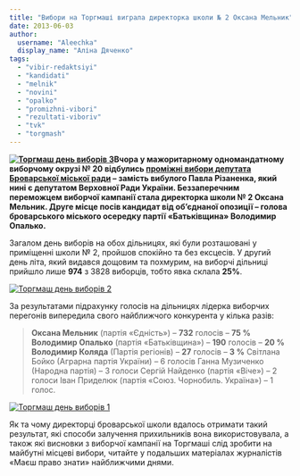 ```yaml
---
title: "Вибори на Торгмаші виграла директорка школи № 2 Оксана Мельник"
date: 2013-06-03
author: 
  username: "Aleechka"
  display_name: "Аліна Дяченко"
tags: 
  - "vibir-redaktsiyi"
  - "kandidati"
  - "melnik"
  - "novini"
  - "opalko"
  - "promizhni-vibori"
  - "rezultati-viboriv"
  - "tvk"
  - "torgmash"
---
```


**[![Торгмаш день виборів 3](https://mpz.brovary.org/wp-content/uploads/2013/06/Torgmash-den-viboriv-3.jpg)](https://mpz.brovary.org/wp-content/uploads/2013/06/Torgmash-den-viboriv-3.jpg)Вчора у мажоритарному одномандатному виборчому окрузі № 20 відбулись [проміжні вибори депутата Броварської міської ради](https://mpz.brovary.org/zaminu-rizanenku-zhiteli-torgmashu-obiratimut-na-pochatku-lita/) – замість вибулого Павла Різаненка, який нині є депутатом Верховної Ради України. Беззаперечним переможцем виборчої кампанії стала директорка школи № 2 Оксана Мельник. Друге місце посів кандидат від об’єднаної опозиції – голова броварського міського осередку партії «Батьківщина» Володимир Опалько.**

Загалом день виборів на обох дільницях, які були розташовані у приміщенні школи № 2, пройшов спокійно та без ексцесів. У другий день літа, який видався дощовим та похмурим, на виборчі дільниці прийшло лише **974** з 3828 виборців, тобто явка склала **25%**.

[![Торгмаш день виборів 2](https://mpz.brovary.org/wp-content/uploads/2013/06/Torgmash-den-viboriv-2.jpg)](https://mpz.brovary.org/wp-content/uploads/2013/06/Torgmash-den-viboriv-2.jpg)

За результатами підрахунку голосів на дільницях лідерка виборчих перегонів випередила свого найближчого конкурента у кілька разів:

> **Оксана Мельник** (партія «Єдність») – **732** голосів – **75 %** **Володимир Опалько** (партія «Батьківщина») – **190** голосів – **20 %** **Володимир Коляда** (Партія регіонів) – **27** голосів – **3 %** Світлана Бойко (Аграрна партія України) – 6 голосів Ганна Музиченко (Народна партія) – 3 голоси Сергій Найденко (партія «Віче») – 2 голоси Іван Приделюк (партія «Союз. Чорнобиль. Україна») – 1 голос.

[![Торгмаш день виборів 1](https://mpz.brovary.org/wp-content/uploads/2013/06/Torgmash-den-viboriv-1.jpg)](https://mpz.brovary.org/wp-content/uploads/2013/06/Torgmash-den-viboriv-1.jpg)

Як та чому директорці броварської школи вдалось отримати такий результат, які способи залучення прихильників вона використовувала, а також які висновки з виборчої кампанії на Торгмаші слід зробити на майбутні місцеві вибори, читайте у подальших матеріалах журналістів «Маєш право знати» найближчими днями.
